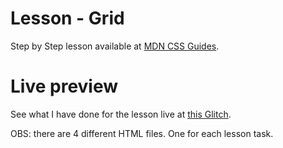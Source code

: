 # Lesson - Grid

Step by Step lesson available at [MDN CSS Guides](https://developer.mozilla.org/en-US/docs/Learn/CSS/CSS_layout/Grids).

# Live preview

See what I have done for the lesson live at [this Glitch](https://titanium-slender-swim.glitch.me/CSS/Lesson%20-%20Grid/).

OBS: there are 4 different HTML files. One for each lesson task.
